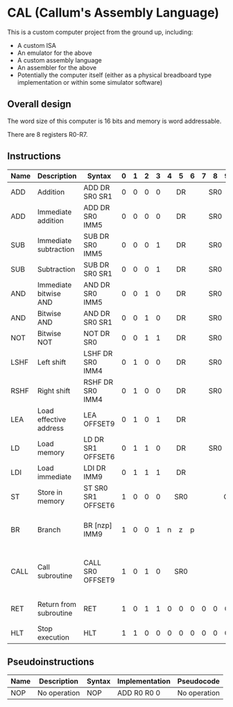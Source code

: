 # CAL (Callum's Assembly Language)
This is a custom computer project from the ground up, including:
 - A custom ISA
 - An emulator for the above
 - A custom assembly language
 - An assembler for the above
 - Potentially the computer itself (either as a physical breadboard type implementation or within some simulator software)

## Overall design
The word size of this computer is 16 bits and memory is word addressable.

There are 8 registers R0-R7.

## Instructions
|Name|Description|Syntax|0|1|2|3|4|5|6|7|8|9|10|11|12|13|14|15|Pseudocode
|-|-|-|-|-|-|-|-|-|-|-|-|-|-|-|-|-|-|-|-|
|ADD|Addition|ADD DR SR0 SR1|0|0|0|0<td colspan="3" style="text-align: center">DR</td><td colspan="3" style="text-align: center">SR0</td>|1<td colspan="3" style="text-align: center">SR1<td>0|0|DR = SR0 + SR1
|ADD|Immediate addition|ADD DR SR0 IMM5|0|0|0|0<td colspan="3" style="text-align: center">DR</td><td colspan="3" style="text-align: center">SR0</td>|0<td colspan="5" style="text-align: center">IMM5</td>|DR = SR0 + IMM5
|SUB|Immediate subtraction|SUB DR SR0 IMM5|0|0|0|1<td colspan="3" style="text-align: center">DR</td><td colspan="3" style="text-align: center">SR0</td>|0<td colspan="5" style="text-align: center">IMM5</td>|DR = SR0 - IMM5
|SUB|Subtraction|SUB DR SR0 SR1|0|0|0|1<td colspan="3" style="text-align: center">DR</td><td colspan="3" style="text-align: center">SR0</td>|1<td colspan="3" style="text-align: center">SR1</td>|0|0|DR = SR0 - SR1
|AND|Immediate bitwise AND|AND DR SR0 IMM5|0|0|1|0<td colspan="3" style="text-align: center">DR</td><td colspan="3" style="text-align: center">SR0</td>|0<td colspan="5" style="text-align: center">IMM5</td>|DR = SR0 & IMM5
|AND|Bitwise AND|AND DR SR0 SR1|0|0|1|0<td colspan="3" style="text-align: center">DR</td><td colspan="3" style="text-align: center">SR0</td>|1<td colspan="3" style="text-align: center">SR1<td>0|0|DR = SR0 & SR1
|NOT|Bitwise NOT|NOT DR SR0|0|0|1|1<td colspan="3" style="text-align: center">DR</td><td colspan="3" style="text-align: center">SR0|0|0|0|0|0|0|DR = ~SR0
|LSHF|Left shift|LSHF DR SR0 IMM4|0|1|0|0<td colspan="3" style="text-align: center">DR</td><td colspan="3" style="text-align: center">SR0</td>|0<td colspan="4" style="text-align: center">IMM4</td>|0|DR = SR0 << IMM4
|RSHF|Right shift|RSHF DR SR0 IMM4|0|1|0|0<td colspan="3" style="text-align: center">DR</td><td colspan="3" style="text-align: center">SR0</td>|1<td colspan="4" style="text-align: center">IMM4</td>|0|DR = SR0 >> IMM4
|LEA|Load effective address|LEA OFFSET9|0|1|0|1<td colspan="3" style="text-align: center">DR</td><td colspan="9" style="text-align: center">OFFSET9</td>|DR = PC + OFFSET9
|LD|Load memory|LD DR SR1 OFFSET6|0|1|1|0<td colspan="3" style="text-align: center">DR</td><td colspan="3" style="text-align: center">SR0</td><td colspan="6" style="text-align: center">OFFSET6|DR = MEM[SR0 + OFFSET6]
|LDI|Load immediate|LDI DR IMM9|0|1|1|1<td colspan="3" style="text-align: center">DR</td><td colspan="9" style="text-align: center">IMM9</td>|DR = IMM9
|ST|Store in memory|ST SR0 SR1 OFFSET6|1|0|0|0<td colspan="3" style="text-align: center">SR0</td><td colspan="6" style="text-align: center">OFFSET6</td><td colspan="3" style="text-align: center">SR1</td>|MEM[SR0 + OFFSET6] = SR1
|BR|Branch|BR [nzp] IMM9|1|0|0|1|n|z|p<td colspan="9" style="text-align: center">OFFSET9</td>|PC = Cond ? (PC + OFFSET9) : PC
|CALL|Call subroutine|CALL SR0 OFFSET9|1|0|1|0<td colspan="3" style="text-align: center">SR0</td><td colspan="9" style="text-align: center">OFFSET9</td>|PC = SR0 + OFFSET9 (and push PC onto the call stack)
|RET|Return from subroutine|RET|1|0|1|1|0|0|0|0|0|0|0|0|0|0|0|0|PC = pop(call stack)
|HLT|Stop execution|HLT|1|1|0|0|0|0|0|0|0|0|0|0|0|0|0|0|

## Pseudoinstructions
|Name|Description|Syntax|Implementation|Pseudocode|
|-|-|-|-|-|
|NOP|No operation|NOP|ADD R0 R0 0| No operation